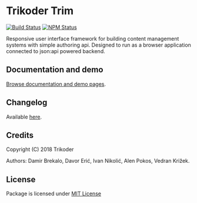 # Trikoder Trim
[![Build Status](https://travis-ci.org/trikoder/trim.svg?branch=master)](https://travis-ci.org/trikoder/trim)
[![NPM Status](https://img.shields.io/npm/v/@trikoder/trim.svg)](https://www.npmjs.com/package/@trikoder/trim)

Responsive user interface framework for building content management systems with simple authoring api.
Designed to run as a browser application connected to json:api powered backend.

## Documentation and demo
[Browse documentation and demo pages](https://trikoder.github.io/trim).

## Changelog
Available [here](https://trikoder.github.io/trim/changelog.html).

## Credits
Copyright (C) 2018 Trikoder

Authors: Damir Brekalo, Davor Erić, Ivan Nikolić, Alen Pokos, Vedran Križek.

## License
Package is licensed under [MIT License](./LICENSE)
